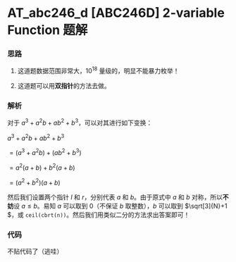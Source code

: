 # AT_abc246_d [ABC246D] 2-variable Function 题解

### 思路

1. 这道题数据范围非常大，$10^{18}$ 量级的，明显不能暴力枚举！

2. 这道题可以用**双指针**的方法去做。

### 解析

对于 $a^3 + a^2b + ab^2 + b^3$，可以对其进行如下变换：

$a^3 + a^2b + ab^2 + b^3$

$=(a^3 + a^2b) + (ab^2 + b^3)$

$=a^2(a+b)+b^2(a+b)$

$=(a^2+b^2)(a+b)$

然后我们设置两个指针 $l$ 和 $r$，分别代表 $a$ 和 $b$。由于原式中 $a$ 和 $b$ 对称，所以**不妨**设 $a\leq b$。易知 $a$ 可以取到 $0$（不保证 $b$ 取整数），$b$ 可以取到 $\sqrt[3]{N}+1 $，或 `ceil(cbrt(n))`。然后我们用类似二分的方法求出答案即可！

### 代码

不贴代码了（逃哇）